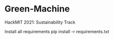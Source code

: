 # Green-Machine
HackMIT 2021: Sustainability Track

Install all requirements
pip install -r requirements.txt
